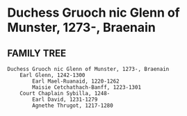# Duchess Gruoch nic Glenn of Munster, 1273-, Braenain

## FAMILY TREE
```
Duchess Gruoch nic Glenn of Munster, 1273-, Braenain
    Earl Glenn, 1242-1300
        Earl Mael-Ruanaid, 1220-1262
        Maisie Cetchathach-Banff, 1223-1301
    Court Chaplain Sybilla, 1248-
        Earl David, 1231-1279
        Agnethe Thrugot, 1217-1280
```
